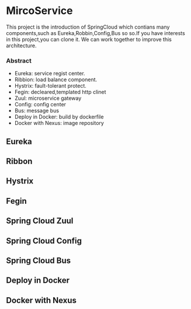 # MircoService
This project is the introduction of SpringCloud which contians many components,such as Eureka,Robbin,Config,Bus so so.If you have interests in this project,you can clone it. We can work together to improve this architecture.

### Abstract

* Eureka: service regist center.
* Ribbion: load balance component.
* Hystrix: fault-tolerant protect.
* Fegin: decleared,templated http clinet
* Zuul: microservice gateway
* Config: config center
* Bus:  message bus
* Deploy in Docker: build by dockerfile
* Docker with Nexus: image repository


## Eureka

## Ribbon

## Hystrix

## Fegin

## Spring Cloud Zuul

## Spring Cloud Config

## Spring Cloud Bus

## Deploy in Docker

## Docker with Nexus
